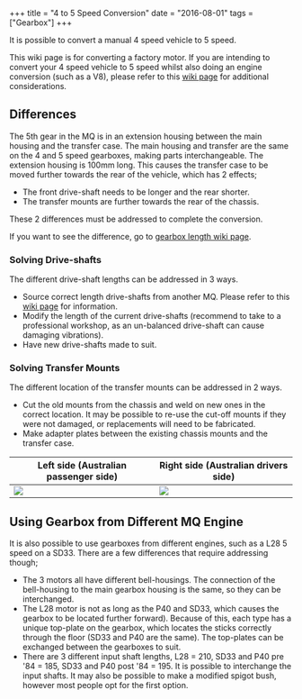 +++
title = "4 to 5 Speed Conversion"
date = "2016-08-01"
tags = ["Gearbox"]
+++

It is possible to convert a manual 4 speed vehicle to 5 speed.

This wiki page is for converting a factory motor. If you are intending to convert your 4 speed vehicle to 5 speed whilst also doing an engine conversion (such as a V8), please refer to this [wiki page][Wiki: v8 with 5 speed] for additional considerations.

## Differences

The 5th gear in the MQ is in an extension housing between the main housing and the transfer case. The main housing and transfer are the same on the 4 and 5 speed gearboxes, making parts interchangeable. The extension housing is 100mm long. This causes the transfer case to be moved further towards the rear of the vehicle, which has 2 effects;

*   The front drive-shaft needs to be longer and the rear shorter.
*   The transfer mounts are further towards the rear of the chassis.

These 2 differences must be addressed to complete the conversion.

If you want to see the difference, go to [gearbox length wiki page][Wiki: gearbox lengths].

### Solving Drive-shafts

The different drive-shaft lengths can be addressed in 3 ways.

*   Source correct length drive-shafts from another MQ. Please refer to this [wiki page][Wiki: factory drive shafts] for information.
*   Modify the length of the current drive-shafts (recommend to take to a professional workshop, as an un-balanced drive-shaft can cause damaging vibrations).
*   Have new drive-shafts made to suit.

### Solving Transfer Mounts

The different location of the transfer mounts can be addressed in 2 ways.

*   Cut the old mounts from the chassis and weld on new ones in the correct location. It may be possible to re-use the cut-off mounts if they were not damaged, or replacements will need to be fabricated.
*   Make adapter plates between the existing chassis mounts and the transfer case.

Left side (Australian passenger side) | Right side (Australian drivers side)
---|---|
[![][Image: bracket - left]][Image: bracket - left] | [![][Image: bracket - right]][Image: bracket - right]

## Using Gearbox from Different MQ Engine

It is also possible to use gearboxes from different engines, such as a L28 5 speed on a SD33. There are a few differences that require addressing though;

*   The 3 motors all have different bell-housings. The connection of the bell-housing to the main gearbox housing is the same, so they can be interchanged.
*   The L28 motor is not as long as the P40 and SD33, which causes the gearbox to be located further forward). Because of this, each type has a unique top-plate on the gearbox, which locates the sticks correctly through the floor (SD33 and P40 are the same). The top-plates can be exchanged between the gearboxes to suit.
*   There are 3 different input shaft lengths, L28 = 210, SD33 and P40 pre '84 = 185, SD33 and P40 post '84 = 195. It is possible to interchange the input shafts. It may also be possible to make a modified spigot bush, however most people opt for the first option.

[Image: bracket - left]: /wiki/gearbox/4-to-5-speed-conversion/mq-gearbox-bracket-lh.jpg
[Image: bracket - right]: /wiki/gearbox/4-to-5-speed-conversion/mq-gearbox-bracket-rh.jpg

[Wiki: v8 with 5 speed]: /wiki/gearbox/4-5-speed-conversion-v8
[Wiki: gearbox lengths]: /wiki/gearbox/gearbox-lengths
[Wiki: factory drive shafts]: /wiki/gearbox/factory-drive-shaft-lengths
